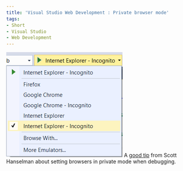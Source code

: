 ```yaml
---
title: 'Visual Studio Web Development : Private browser mode'
tags:
- Short
- Visual Studio
- Web Development
---
```


![](/images/static_52001c0be4b09bc7c9f838c9_52224ed3e4b0ba9919a3e0e1_55c79abde4b0cfa9b938d3c8_1439144639494__img.png) 
A 
[good tip](http://www.hanselman.com/blog/VisualStudioWebDevelopmentTipAddChromeIncognitoModeAsABrowser.aspx) from Scott Hanselman about setting browsers in private mode when debugging.
